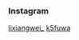 ### Instagram
[lixiangwei_](https://www.instagram.com/lixiangwei_)
[k5fuwa](https://www.instagram.com/k5fuwa/)

